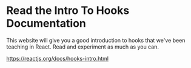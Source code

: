 # Read the Intro To Hooks Documentation

This website will give you a good introduction to hooks that we've been teaching in React. Read and experiment as much as you can.

https://reactjs.org/docs/hooks-intro.html
